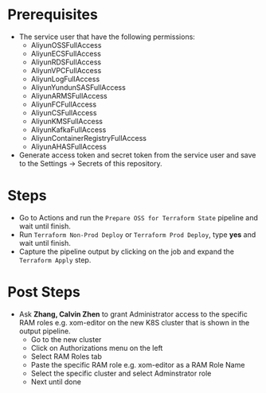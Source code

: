 # Prerequisites
- The service user that have the following permissions:
  - AliyunOSSFullAccess
  - AliyunECSFullAccess
  - AliyunRDSFullAccess
  - AliyunVPCFullAccess
  - AliyunLogFullAccess
  - AliyunYundunSASFullAccess
  - AliyunARMSFullAccess
  - AliyunFCFullAccess
  - AliyunCSFullAccess
  - AliyunKMSFullAccess
  - AliyunKafkaFullAccess
  - AliyunContainerRegistryFullAccess
  - AliyunAHASFullAccess
- Generate access token and secret token from the service user and save to the Settings -> Secrets of this repository.
# Steps
- Go to Actions and run the `Prepare OSS for Terraform State` pipeline and wait until finish.
- Run `Terraform Non-Prod Deploy` or `Terraform Prod Deploy`, type **yes** and wait until finish.
- Capture the pipeline output by clicking on the job and expand the `Terraform Apply` step.
# Post Steps
- Ask **Zhang, Calvin Zhen** to grant Administrator access to the specific RAM roles e.g. xom-editor on the new K8S cluster that is shown in the output pipeline.
  - Go to the new cluster
  - Click on Authorizations menu on the left
  - Select RAM Roles tab
  - Paste the specific RAM role e.g. xom-editor as a RAM Role Name
  - Select the specific cluster and select Adminstrator role
  - Next until done